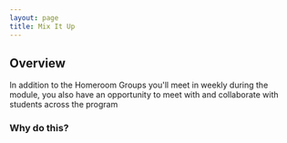 ```yaml
---
layout: page
title: Mix It Up
---
```


## Overview
In addition to the Homeroom Groups you'll meet in weekly during the module, you also have an opportunity to meet with and collaborate with students across the program

### Why do this?
